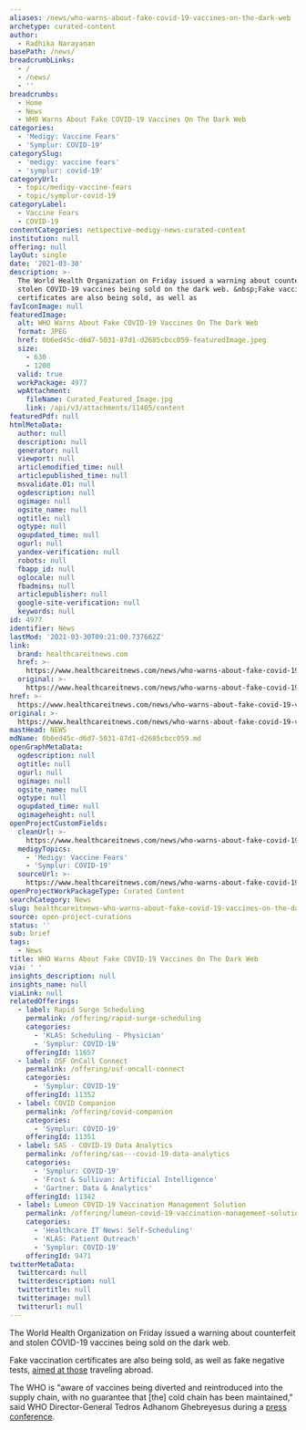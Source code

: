 ```yaml
---
aliases: /news/who-warns-about-fake-covid-19-vaccines-on-the-dark-web
archetype: curated-content
author:
  - Radhika Narayanan
basePath: /news/
breadcrumbLinks:
  - /
  - /news/
  - ''
breadcrumbs:
  - Home
  - News
  - WHO Warns About Fake COVID-19 Vaccines On The Dark Web
categories:
  - 'Medigy: Vaccine Fears'
  - 'Symplur: COVID-19'
categorySlug:
  - 'medigy: vaccine fears'
  - 'symplur: covid-19'
categoryUrl:
  - topic/medigy-vaccine-fears
  - topic/symplur-covid-19
categoryLabel:
  - Vaccine Fears
  - COVID-19
contentCategories: netspective-medigy-news-curated-content
institution: null
offering: null
layOut: single
date: '2021-03-30'
description: >-
  The World Health Organization on Friday issued a warning about counterfeit and
  stolen COVID-19 vaccines being sold on the dark web. &nbsp;Fake vaccination
  certificates are also being sold, as well as 
favIconImage: null
featuredImage:
  alt: WHO Warns About Fake COVID-19 Vaccines On The Dark Web
  format: JPEG
  href: 0b6ed45c-d6d7-5031-87d1-d2685cbcc059-featuredImage.jpeg
  size:
    - 630
    - 1200
  valid: true
  workPackage: 4977
  wpAttachment:
    fileName: Curated_Featured_Image.jpg
    link: /api/v3/attachments/11405/content
featuredPdf: null
htmlMetaData:
  author: null
  description: null
  generator: null
  viewport: null
  articlemodified_time: null
  articlepublished_time: null
  msvalidate.01: null
  ogdescription: null
  ogimage: null
  ogsite_name: null
  ogtitle: null
  ogtype: null
  ogupdated_time: null
  ogurl: null
  yandex-verification: null
  robots: null
  fbapp_id: null
  oglocale: null
  fbadmins: null
  articlepublisher: null
  google-site-verification: null
  keywords: null
id: 4977
identifier: News
lastMod: '2021-03-30T09:21:00.737662Z'
link:
  brand: healthcareitnews.com
  href: >-
    https://www.healthcareitnews.com/news/who-warns-about-fake-covid-19-vaccines-dark-web
  original: >-
    https://www.healthcareitnews.com/news/who-warns-about-fake-covid-19-vaccines-dark-web
href: >-
  https://www.healthcareitnews.com/news/who-warns-about-fake-covid-19-vaccines-dark-web
original: >-
  https://www.healthcareitnews.com/news/who-warns-about-fake-covid-19-vaccines-dark-web
mastHead: NEWS
mdName: 0b6ed45c-d6d7-5031-87d1-d2685cbcc059.md
openGraphMetaData:
  ogdescription: null
  ogtitle: null
  ogurl: null
  ogimage: null
  ogsite_name: null
  ogtype: null
  ogupdated_time: null
  ogimageheight: null
openProjectCustomFields:
  cleanUrl: >-
    https://www.healthcareitnews.com/news/who-warns-about-fake-covid-19-vaccines-dark-web
  medigyTopics:
    - 'Medigy: Vaccine Fears'
    - 'Symplur: COVID-19'
  sourceUrl: >-
    https://www.healthcareitnews.com/news/who-warns-about-fake-covid-19-vaccines-dark-web
openProjectWorkPackageType: Curated Content
searchCategory: News
slug: healthcareitnews-who-warns-about-fake-covid-19-vaccines-on-the-dark-web
source: open-project-curations
status: ''
sub: brief
tags:
  - News
title: WHO Warns About Fake COVID-19 Vaccines On The Dark Web
via: ' '
insights_description: null
insights_name: null
viaLink: null
relatedOfferings:
  - label: Rapid Surge Scheduling
    permalink: /offering/rapid-surge-scheduling
    categories:
      - 'KLAS: Scheduling - Physician'
      - 'Symplur: COVID-19'
    offeringId: 11657
  - label: OSF OnCall Connect
    permalink: /offering/osf-oncall-connect
    categories:
      - 'Symplur: COVID-19'
    offeringId: 11352
  - label: COVID Companion
    permalink: /offering/covid-companion
    categories:
      - 'Symplur: COVID-19'
    offeringId: 11351
  - label: SAS - COVID-19 Data Analytics
    permalink: /offering/sas---covid-19-data-analytics
    categories:
      - 'Symplur: COVID-19'
      - 'Frost & Sullivan: Artificial Intelligence'
      - 'Gartner: Data & Analytics'
    offeringId: 11342
  - label: Lumeon COVID-19 Vaccination Management Solution
    permalink: /offering/lumeon-covid-19-vaccination-management-solution
    categories:
      - 'Healthcare IT News: Self-Scheduling'
      - 'KLAS: Patient Outreach'
      - 'Symplur: COVID-19'
    offeringId: 9471
twitterMetaData:
  twittercard: null
  twitterdescription: null
  twittertitle: null
  twitterimage: null
  twitterurl: null
---
```

<p>The World Health Organization on Friday issued a warning about counterfeit and stolen COVID-19 vaccines being sold on the dark web. &nbsp;</p><p>Fake vaccination certificates are also being sold, as well as fake negative tests, <a href="https://www.bbc.com/news/technology-56489574">aimed at those</a> traveling abroad. &nbsp;</p><p>The WHO is "aware of vaccines being diverted and reintroduced into the supply chain, with no guarantee that [the] cold chain has been maintained," said WHO Director-General Tedros Adhanom Ghebreyesus during a <a href="https://www.business-standard.com/article/current-affairs/who-warns-against-sale-of-counterfeit-covid-19-vaccines-on-dark-web-121032700089_1.html">press conference</a>. &nbsp;</p>